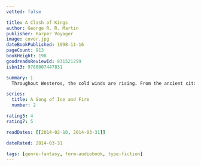 ```yaml
---
vetted: false

title: A Clash of Kings
author: George R. R. Martin
publisher: Harper Voyager
image: cover.jpg
dateBookPublished: 1998-11-16
pageCount: 913
bookHeight: 198
goodreadsReviewId: 831521259
isbn13: 9780007447831

summary: |
  Throughout Westeros, the cold winds are rising. From the ancient citadel of Dragonstone to the forbidding lands of Winterfell, chaos reigns as pretenders to the Iron Throne of the Seven Kingdoms stake their claims through tempest, turmoil and war. As a prophecy of doom cuts across the sky - a comet the colour of blood and flame - five factions struggle for control of a divided land. Brother plots against brother and the dead rise to walk in the night.

series:
  title: A Song of Ice and Fire
  number: 2

rating5: 4
rating7: 5

readDates: [[2014-02-10, 2014-03-31]]

dateRated: 2014-03-31

tags: [genre-fantasy, form-audiobook, type-fiction]
---
```

